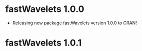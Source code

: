 # fastWavelets 1.0.0

* Releasing new package fastWavelets version 1.0.0 to CRAN!

# fastWavelets 1.0.1


